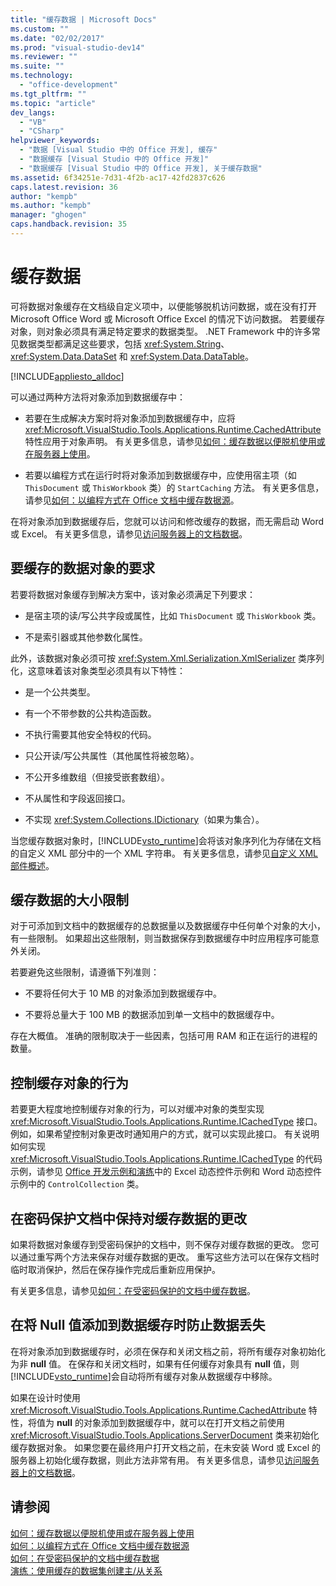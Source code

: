 ```yaml
---
title: "缓存数据 | Microsoft Docs"
ms.custom: ""
ms.date: "02/02/2017"
ms.prod: "visual-studio-dev14"
ms.reviewer: ""
ms.suite: ""
ms.technology: 
  - "office-development"
ms.tgt_pltfrm: ""
ms.topic: "article"
dev_langs: 
  - "VB"
  - "CSharp"
helpviewer_keywords: 
  - "数据 [Visual Studio 中的 Office 开发], 缓存"
  - "数据缓存 [Visual Studio 中的 Office 开发]"
  - "数据缓存 [Visual Studio 中的 Office 开发], 关于缓存数据"
ms.assetid: 6f34251e-7d31-4f2b-ac17-42fd2837c626
caps.latest.revision: 36
author: "kempb"
ms.author: "kempb"
manager: "ghogen"
caps.handback.revision: 35
---
```

# 缓存数据
  可将数据对象缓存在文档级自定义项中，以便能够脱机访问数据，或在没有打开 Microsoft Office Word 或 Microsoft Office Excel 的情况下访问数据。  若要缓存对象，则对象必须具有满足特定要求的数据类型。  .NET Framework 中的许多常见数据类型都满足这些要求，包括 <xref:System.String>、<xref:System.Data.DataSet> 和 <xref:System.Data.DataTable>。  
  
 [!INCLUDE[appliesto_alldoc](../vsto/includes/appliesto-alldoc-md.md)]  
  
 可以通过两种方法将对象添加到数据缓存中：  
  
-   若要在生成解决方案时将对象添加到数据缓存中，应将 <xref:Microsoft.VisualStudio.Tools.Applications.Runtime.CachedAttribute> 特性应用于对象声明。  有关更多信息，请参见[如何：缓存数据以便脱机使用或在服务器上使用](../vsto/how-to-cache-data-for-use-offline-or-on-a-server.md)。  
  
-   若要以编程方式在运行时将对象添加到数据缓存中，应使用宿主项（如 `ThisDocument` 或 `ThisWorkbook` 类）的 `StartCaching` 方法。  有关更多信息，请参见[如何：以编程方式在 Office 文档中缓存数据源](../vsto/how-to-programmatically-cache-a-data-source-in-an-office-document.md)。  
  
 在将对象添加到数据缓存后，您就可以访问和修改缓存的数据，而无需启动 Word 或 Excel。  有关更多信息，请参见[访问服务器上的文档数据](../vsto/accessing-data-in-documents-on-the-server.md)。  
  
## 要缓存的数据对象的要求  
 若要将数据对象缓存到解决方案中，该对象必须满足下列要求：  
  
-   是宿主项的读\/写公共字段或属性，比如 `ThisDocument` 或 `ThisWorkbook` 类。  
  
-   不是索引器或其他参数化属性。  
  
 此外，该数据对象必须可按 <xref:System.Xml.Serialization.XmlSerializer> 类序列化，这意味着该对象类型必须具有以下特性：  
  
-   是一个公共类型。  
  
-   有一个不带参数的公共构造函数。  
  
-   不执行需要其他安全特权的代码。  
  
-   只公开读\/写公共属性（其他属性将被忽略）。  
  
-   不公开多维数组（但接受嵌套数组）。  
  
-   不从属性和字段返回接口。  
  
-   不实现 <xref:System.Collections.IDictionary>（如果为集合）。  
  
 当您缓存数据对象时，[!INCLUDE[vsto_runtime](../vsto/includes/vsto-runtime-md.md)]会将该对象序列化为存储在文档的自定义 XML 部分中的一个 XML 字符串。  有关更多信息，请参见[自定义 XML 部件概述](../vsto/custom-xml-parts-overview.md)。  
  
## 缓存数据的大小限制  
 对于可添加到文档中的数据缓存的总数据量以及数据缓存中任何单个对象的大小，有一些限制。  如果超出这些限制，则当数据保存到数据缓存中时应用程序可能意外关闭。  
  
 若要避免这些限制，请遵循下列准则：  
  
-   不要将任何大于 10 MB 的对象添加到数据缓存中。  
  
-   不要将总量大于 100 MB 的数据添加到单一文档中的数据缓存中。  
  
 存在大概值。  准确的限制取决于一些因素，包括可用 RAM 和正在运行的进程的数量。  
  
## 控制缓存对象的行为  
 若要更大程度地控制缓存对象的行为，可以对缓冲对象的类型实现 <xref:Microsoft.VisualStudio.Tools.Applications.Runtime.ICachedType> 接口。  例如，如果希望控制对象更改时通知用户的方式，就可以实现此接口。  有关说明如何实现 <xref:Microsoft.VisualStudio.Tools.Applications.Runtime.ICachedType> 的代码示例，请参见 [Office 开发示例和演练](../vsto/office-development-samples-and-walkthroughs.md)中的 Excel 动态控件示例和 Word 动态控件示例中的 `ControlCollection` 类。  
  
## 在密码保护文档中保持对缓存数据的更改  
 如果将数据对象缓存到受密码保护的文档中，则不保存对缓存数据的更改。  您可以通过重写两个方法来保存对缓存数据的更改。  重写这些方法可以在保存文档时临时取消保护，然后在保存操作完成后重新应用保护。  
  
 有关更多信息，请参见[如何：在受密码保护的文档中缓存数据](../vsto/how-to-cache-data-in-a-password-protected-document.md)。  
  
## 在将 Null 值添加到数据缓存时防止数据丢失  
 在将对象添加到数据缓存时，必须在保存和关闭文档之前，将所有缓存对象初始化为非 **null** 值。  在保存和关闭文档时，如果有任何缓存对象具有 **null** 值，则 [!INCLUDE[vsto_runtime](../vsto/includes/vsto-runtime-md.md)]会自动将所有缓存对象从数据缓存中移除。  
  
 如果在设计时使用 <xref:Microsoft.VisualStudio.Tools.Applications.Runtime.CachedAttribute> 特性，将值为 **null** 的对象添加到数据缓存中，就可以在打开文档之前使用 <xref:Microsoft.VisualStudio.Tools.Applications.ServerDocument> 类来初始化缓存数据对象。  如果您要在最终用户打开文档之前，在未安装 Word 或 Excel 的服务器上初始化缓存数据，则此方法非常有用。  有关更多信息，请参见[访问服务器上的文档数据](../vsto/accessing-data-in-documents-on-the-server.md)。  
  
## 请参阅  
 [如何：缓存数据以便脱机使用或在服务器上使用](../vsto/how-to-cache-data-for-use-offline-or-on-a-server.md)   
 [如何：以编程方式在 Office 文档中缓存数据源](../vsto/how-to-programmatically-cache-a-data-source-in-an-office-document.md)   
 [如何：在受密码保护的文档中缓存数据](../vsto/how-to-cache-data-in-a-password-protected-document.md)   
 [演练：使用缓存的数据集创建主&#47;从关系](../vsto/walkthrough-creating-a-master-detail-relation-using-a-cached-dataset.md)  
  
  